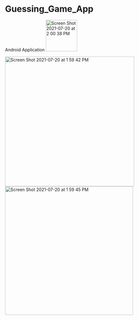 # Guessing_Game_App

Android Application <img width="103" alt="Screen Shot 2021-07-20 at 2 00 38 PM" src="https://user-images.githubusercontent.com/58539188/168274728-ae50d1d7-8826-4f8a-9c05-8b666db382ce.png">


<img width="425" alt="Screen Shot 2021-07-20 at 1 59 42 PM" src="https://user-images.githubusercontent.com/58539188/168274754-b9071f7d-a8dc-480b-adcb-876f941442c8.png">


<img width="421" alt="Screen Shot 2021-07-20 at 1 59 45 PM" src="https://user-images.githubusercontent.com/58539188/168274880-3116e327-6fdf-454f-9bfe-8fa07297d5a6.png">
